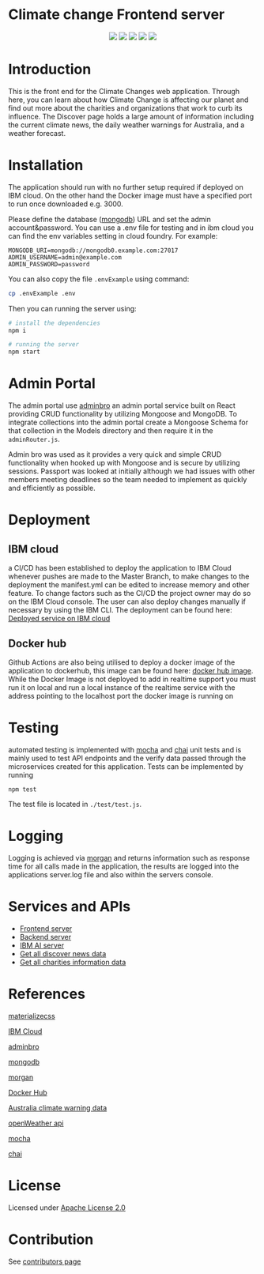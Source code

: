 # Climate change Frontend server

<p align="center">
    <a href="https://github.com/ClimateChangeWeb/FrontendServer/graphs/contributors" alt="Contributors">
        <img src="https://img.shields.io/github/contributors/ClimateChangeWeb/FrontendServer" /></a>

   <a href="https://github.com/ClimateChangeWeb/FrontendServer/issues" alt="Issues">
        <img src="https://img.shields.io/github/issues/ClimateChangeWeb/FrontendServer" /></a>

  <a href="https://github.com/ClimateChangeWeb/FrontendServer/blob/master/LICENSE" alt="License">
        <img src="https://img.shields.io/github/license/ClimateChangeWeb/FrontendServer" /></a>
  
  <a href="https://github.com/ClimateChangeWeb/FrontendServer/actions/workflows/dockerDeploy.yml" alt="License">
        <img src= "https://github.com/ClimateChangeWeb/FrontendServer/actions/workflows/dockerDeploy.yml/badge.svg"/></a>
  
  <a href= "https://github.com/ClimateChangeWeb/FrontendServer/actions/workflows/unitTesting.yml" alt="License">
        <img src= "https://github.com/ClimateChangeWeb/FrontendServer/actions/workflows/unitTesting.yml/badge.svg"/></a>
  
</p>

# Introduction

This is the front end for the Climate Changes web application. Through here, you can learn about how Climate Change is affecting our planet and find out more about the charities and organizations that work to curb its influence. The Discover page holds a large amount of information including the current climate news, the daily weather warnings for Australia, and a weather forecast.

# Installation

The application should run with no further setup required if deployed on IBM cloud. On the other hand the Docker image must have a specified port to run once downloaded e.g. 3000.

Please define the database ([mongodb](https://www.mongodb.com/)) URL and set the admin account&password. You can use a .env file for testing and in ibm cloud you can find the env variables setting in cloud foundry. For example:

```
MONGODB_URI=mongodb://mongodb0.example.com:27017
ADMIN_USERNAME=admin@example.com
ADMIN_PASSWORD=password
```

You can also copy the file `.envExample` using command:

```bash
cp .envExample .env
```

Then you can running the server using:

```bash
# install the dependencies
npm i

# running the server
npm start
```

# Admin Portal

The admin portal use [adminbro](https://adminbro.com/) an admin portal service built on React providing CRUD functionality by utilizing Mongoose and MongoDB. To integrate collections into the admin portal create a Mongoose Schema for that collection in the Models directory and then require it in the `adminRouter.js`.

Admin bro was used as it provides a very quick and simple CRUD functionality when hooked up with Mongoose and is secure by utilizing sessions. Passport was looked at initially although we had issues with other members meeting deadlines so the team needed to implement as quickly and efficiently as possible.

# Deployment

## IBM cloud

a CI/CD has been established to deploy the application to IBM Cloud whenever pushes are made to the Master Branch, to make changes to the deployment the manifest.yml can be edited to increase memory and other feature. To change factors such as the CI/CD the project owner may do so on the IBM Cloud console.
The user can also deploy changes manually if necessary by using the IBM CLI. The deployment can be found here: [Deployed service on IBM cloud](https://climate-change-frontend.us-south.cf.appdomain.cloud/)

## Docker hub

Github Actions are also being utilised to deploy a docker image of the application to dockerhub, this image can be found here: [docker hub image](https://hub.docker.com/r/ergourrrr/climate-change-frontend). While the Docker Image is not deployed to add in realtime support you must run it on local and run a local instance of the realtime service with the address pointing to the localhost port the docker image is running on

# Testing

automated testing is implemented with [mocha](https://mochajs.org/) and [chai](https://www.chaijs.com/) unit tests and is mainly used to test API endpoints and the verify data passed through the microservices created for this application. Tests can be implemented by running

```
npm test
```

The test file is located in `./test/test.js`.

# Logging

Logging is achieved via [morgan](https://github.com/expressjs/morgan) and returns information such as response time for all calls made in the application, the results are logged into the applications server.log file and also within the servers console.

# Services and APIs

- [Frontend server](https://climate-change-frontend.us-south.cf.appdomain.cloud/)
- [Backend server](https://climate-change-backend.us-south.cf.appdomain.cloud/)
- [IBM AI server](https://ibm-ai.us-south.cf.appdomain.cloud/)
- [Get all discover news data](https://us-south.functions.appdomain.cloud/api/v1/web/21aa5286-66d7-41a8-b547-3e067029a6bc/default/getDicoverNews)
- [Get all charities information data](https://us-south.functions.appdomain.cloud/api/v1/web/21aa5286-66d7-41a8-b547-3e067029a6bc/default/getCharities)

# References

[materializecss](https://materializecss.com/)

[IBM Cloud](https://www.ibm.com/cloud)

[adminbro](https://adminbro.com/)

[mongodb](https://www.mongodb.com/)

[morgan](https://github.com/expressjs/morgan)

[Docker Hub](https://hub.docker.com/)

[Australia climate warning data](http://www.bom.gov.au/rss/?ref=ftr)

[openWeather api](https://openweathermap.org/api)

[mocha](https://mochajs.org/)

[chai](https://www.chaijs.com/)

# License

Licensed under [Apache License 2.0](https://github.com/ClimateChangeWeb/FrontendServer/blob/master/LICENSE)

# Contribution

See [contributors page](https://github.com/ClimateChangeWeb/FrontendServer/graphs/contributors)
